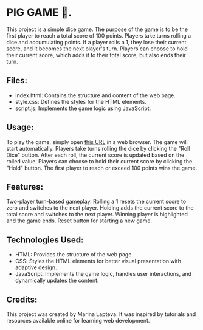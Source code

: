 # PIG GAME 🐷.

This project is a simple dice game.
The purpose of the game is to be the first player to reach a total score of 100 points. 
Players take turns rolling a dice and accumulating points. If a player rolls a 1, they lose their current score, and it becomes the next player's turn. 
Players can choose to hold their current score, which adds it to their total score, but also ends their turn.

## Files:

- index.html: Contains the structure and content of the web page.
- style.css: Defines the styles for the HTML elements.
- script.js: Implements the game logic using JavaScript.

## Usage:

To play the game, simply open [this URL](https://pig-ggame.netlify.app/) in a web browser. 
The game will start automatically. Players take turns rolling the dice by clicking the "Roll Dice" button. 
After each roll, the current score is updated based on the rolled value. 
Players can choose to hold their current score by clicking the "Hold" button. 
The first player to reach or exceed 100 points wins the game.

## Features:

Two-player turn-based gameplay.
Rolling a 1 resets the current score to zero and switches to the next player.
Holding adds the current score to the total score and switches to the next player.
Winning player is highlighted and the game ends.
Reset button for starting a new game.

## Technologies Used:
- HTML: Provides the structure of the web page.
- CSS: Styles the HTML elements for better visual presentation with adaptive design.
- JavaScript: Implements the game logic, handles user interactions, and dynamically updates the content.

## Credits:
This project was created by Marina Lapteva. It was inspired by tutorials and resources available online for learning web development.
